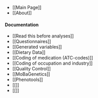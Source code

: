 * [[Main Page]]
* [[About]]

#### Documentation
* [[Read this before analyses]]
* [[Questionnaires]]
* [[Generated variables]]
* [[Dietary Data]]
* [[Coding of medication (ATC-codes)]]
* [[Coding of occupation and industry]]
* [[Quality Control]]
* [[MoBaGenetics]]
* [[Phenotools]]
* [[]]
* [[]]

